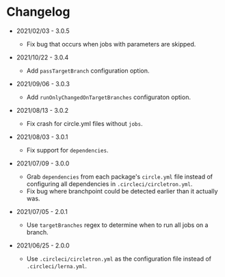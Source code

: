 # Changelog

- 2021/02/03 - 3.0.5

  - Fix bug that occurs when jobs with parameters are skipped.

- 2021/10/22 - 3.0.4

  - Add `passTargetBranch` configuration option.

- 2021/09/06 - 3.0.3

  - Add `runOnlyChangedOnTargetBranches` configuraton option.

- 2021/08/13 - 3.0.2

  - Fix crash for circle.yml files without `jobs`.

- 2021/08/03 - 3.0.1

  - Fix support for `dependencies`.

- 2021/07/09 - 3.0.0

  - Grab `dependencies` from each package's `circle.yml` file instead of configuring all dependencies in `.circleci/circletron.yml`.
  - Fix bug where branchpoint could be detected earlier than it actually was.

- 2021/07/05 - 2.0.1

  - Use `targetBranches` regex to determine when to run all jobs on a branch.

- 2021/06/25 - 2.0.0

  - Use `.circleci/circletron.yml` as the configuration file instead of `.circleci/lerna.yml`.
